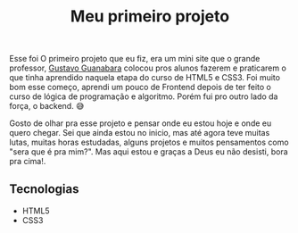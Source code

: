 <h1 align= "center">Meu primeiro projeto </h1> <br>

Esse foi O primeiro projeto que eu fiz, era um mini site que o grande professor, [Gustavo Guanabara](https://github.com/gustavoguanabara) colocou pros alunos fazerem e praticarem o que tinha aprendido naquela etapa do curso de HTML5 e CSS3. Foi muito bom esse começo, aprendi um pouco de Frontend depois de ter feito o curso de lógica de programação e algoritmo. Porém fui pro outro lado da força, o backend. 😅

Gosto de olhar pra esse projeto e pensar onde eu estou hoje e onde eu quero chegar. Sei que ainda estou no inicio, mas até agora teve muitas lutas, muitas horas estudadas, alguns projetos e muitos pensamentos como "sera que é pra mim?". Mas aqui estou e graças a Deus eu não desisti, bora pra cima!.

## Tecnologias 
- HTML5
- CSS3
